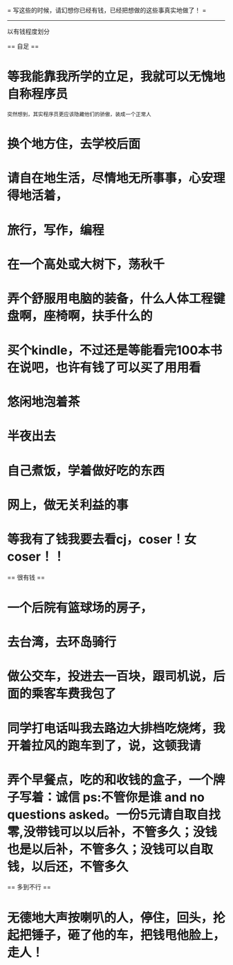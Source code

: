  = 写这些的时候，请幻想你已经有钱，已经把想做的这些事真实地做了！ =

----------
 以有钱程度划分

 == 自足 ==
# 等我能靠我所学的立足，我就可以无愧地自称程序员
    突然想到，其实程序员更应该隐藏他们的骄傲，装成一个正常人
# 换个地方住，去学校后面
# 请自在地生活，尽情地无所事事，心安理得地活着，
# 旅行，写作，编程
# 在一个高处或大树下，荡秋千
# 弄个舒服用电脑的装备，什么人体工程键盘啊，座椅啊，扶手什么的
# 买个kindle，不过还是等能看完100本书在说吧，也许有钱了可以买了用用看
# 悠闲地泡着茶
# 半夜出去
# 自己煮饭，学着做好吃的东西
# 网上，做无关利益的事
# 等我有了钱我要去看cj，coser！女coser！！

 == 很有钱 ==
# 一个后院有篮球场的房子，
# 去台湾，去环岛骑行
# 做公交车，投进去一百块，跟司机说，后面的乘客车费我包了
# 同学打电话叫我去路边大排档吃烧烤，我开着拉风的跑车到了，说，这顿我请
# 弄个早餐点，吃的和收钱的盒子，一个牌子写着：诚信  ps:不管你是谁 and  no questions asked。一份5元请自取自找零,没带钱可以以后补，不管多久；没钱也是以后补，不管多久；没钱可以自取钱，以后还，不管多久

 == 多到不行 ==

# 无德地大声按喇叭的人，停住，回头，抡起把锤子，砸了他的车，把钱甩他脸上，走人！
